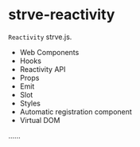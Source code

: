 # strve-reactivity

`Reactivity` strve.js.

- Web Components
- Hooks
- Reactivity API
- Props
- Emit
- Slot
- Styles
- Automatic registration component
- Virtual DOM

......
